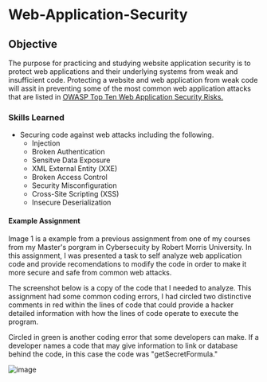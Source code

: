 # Web-Application-Security

## Objective
The purpose for practicing and studying website application security is to protect web applications and their underlying systems from weak and insufficient code. Protecting a website and web application from weak code will assit in preventing some of the most common web application attacks that are listed in <a href="https://owasp.org/www-project-top-ten/">OWASP Top Ten Web Application Security Risks.</a> 

### Skills Learned
- Securing code against web attacks including the following.
  - Injection
  - Broken Authentication
  - Sensitve Data Exposure
  - XML External Entity (XXE)
  - Broken Access Control
  - Security Misconfiguration
  - Cross-Site Scripting (XSS)
  - Insecure Deserialization

#### Example Assignment
Image 1 is a example from a previous assignment from one of my courses from my Master's porgram in Cybersecuity by Robert Morris University. In this assignment, I was presented a task to self analyze web application code and provide recomendations to modify the code in order to make it more secure and safe from common web attacks. 

The screenshot below is a copy of the code that I needed to analyze. This assignment had some common coding errors, I had circled two distinctive comments in red within the lines of code that could provide a hacker detailed information with how the lines of code operate to execute the program.

Circled in green is another coding error that some developers can make. If a developer names a code that may give information to link or database behind the code, in this case the code was "getSecretFormula."  


![image](https://github.com/user-attachments/assets/625f88dd-448d-4186-91ad-416d7ebda38e)
